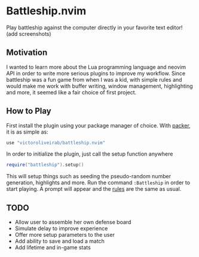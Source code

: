 # Battleship.nvim

Play battleship against the computer directly in your favorite text editor! (add screenshots)

## Motivation

I wanted to learn more about the Lua programming language and neovim API in order to write more serious plugins to improve my workflow. Since battleship was a fun game from when I was a kid, with simple rules and would make me work with buffer writing, window management, highlighting and more, it seemed like a fair choice of first project.

## How to Play

First install the plugin using your package manager of choice. With [packer](https://github.com/wbthomason/packer.nvim), it is as simple as:

```lua
use "victoroliveirab/battleship.nvim"
```

In order to initialize the plugin, just call the setup function anywhere

```lua
require("battleship").setup()
```

This will setup things such as seeding the pseudo-random number generation, highlights and more.
Run the command `:Battleship` in order to start playing. A prompt will appear and the [rules](https://www.hasbro.com/common/instruct/battleship.pdf) are the same as usual.

## TODO

- Allow user to assemble her own defense board
- Simulate delay to improve experience
- Offer more setup parameters to the user
- Add ability to save and load a match
- Add lifetime and in-game stats
